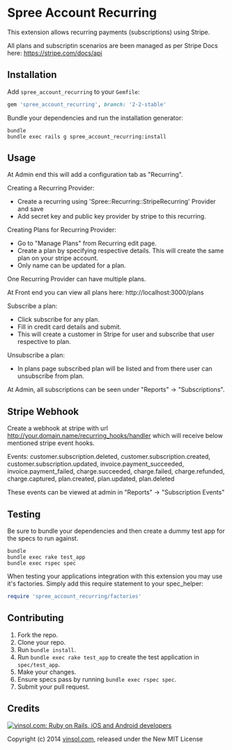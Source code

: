 Spree Account Recurring
=======================

This extension allows recurring payments (subscriptions) using Stripe.

All plans and subscriptin scenarios are been managed as per Stripe Docs here: https://stripe.com/docs/api

Installation
------------

Add `spree_account_recurring` to your `Gemfile`:

```ruby
gem 'spree_account_recurring', branch: '2-2-stable'
```

Bundle your dependencies and run the installation generator:

```shell
bundle
bundle exec rails g spree_account_recurring:install
```

Usage
-----

At Admin end this will add a configuration tab as "Recurring".

Creating a Recurring Provider:
- Create a recurring using 'Spree::Recurring::StripeRecurring' Provider and save
- Add secret key and public key provider by stripe to this recurring.

Creating Plans for Recurring Provider:
- Go to "Manage Plans" from Recurring edit page.
- Create a plan by specifying respective details. This will create the same plan on your stripe account.
- Only name can be updated for a plan.

One Recurring Provider can have multiple plans.

At Front end you can view all plans here: http://localhost:3000/plans

Subscribe a plan:
- Click subscribe for any plan.
- Fill in credit card details and submit.
- This will create a customer in Stripe for user and subscribe that user respective to plan.

Unsubscribe a plan:
- In plans page subscribed plan will be listed and from there user can unsubscribe from plan.

At Admin, all subscriptions can be seen under "Reports" -> "Subscriptions".

Stripe Webhook
--------------

Create a webhook at stripe with url http://your.domain.name/recurring_hooks/handler which will receive below mentioned stripe event hooks.

Events: customer.subscription.deleted, customer.subscription.created, customer.subscription.updated, invoice.payment_succeeded, invoice.payment_failed, charge.succeeded, charge.failed, charge.refunded, charge.captured, plan.created, plan.updated, plan.deleted

These events can be viewed at admin in "Reports" -> "Subscription Events"

Testing
-------

Be sure to bundle your dependencies and then create a dummy test app for the specs to run against.

```shell
bundle
bundle exec rake test_app
bundle exec rspec spec
```

When testing your applications integration with this extension you may use it's factories.
Simply add this require statement to your spec_helper:

```ruby
require 'spree_account_recurring/factories'
```

Contributing
------------

1. Fork the repo.
2. Clone your repo.
3. Run `bundle install`.
4. Run `bundle exec rake test_app` to create the test application in `spec/test_app`.
5. Make your changes.
6. Ensure specs pass by running `bundle exec rspec spec`.
7. Submit your pull request.


Credits
-------

[![vinsol.com: Ruby on Rails, iOS and Android developers](http://vinsol.com/vin_logo.png "Ruby on Rails, iOS and Android developers")](http://vinsol.com)

Copyright (c) 2014 [vinsol.com](http://vinsol.com "Ruby on Rails, iOS and Android developers"), released under the New MIT License
